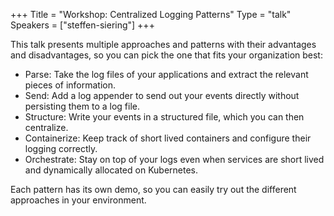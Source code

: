 +++
Title = "Workshop: Centralized Logging Patterns"
Type = "talk"
Speakers = ["steffen-siering"]
+++

This talk presents multiple approaches and patterns with their advantages and disadvantages, so you can pick the one that fits your organization best:

* Parse: Take the log files of your applications and extract the relevant pieces of information.
* Send: Add a log appender to send out your events directly without persisting them to a log file.
* Structure: Write your events in a structured file, which you can then centralize.
* Containerize: Keep track of short lived containers and configure their logging correctly.
* Orchestrate: Stay on top of your logs even when services are short lived and dynamically allocated on Kubernetes.

Each pattern has its own demo, so you can easily try out the different approaches in your environment.
